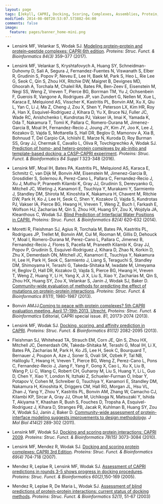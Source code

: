 ```yaml
---
layout: page 
tags: [Jekyll, CAPRI, Docking, Scoring, Complexes, Assemblies, Protein, Structure]
modified: 2014-08-08T20:53:07.573882-04:00
comments: false
image:
  feature: pages/banner_home-mini.png
---
```


* Lensink MF, Velankar S, Wodak SJ. [Modeling protein–protein and protein–peptide complexes: CAPRI 6th edition](http://dx.doi.org/doi:10.1002/prot.25215). _Proteins: Struc. Funct. &amp; Bioinformatics_ *84(3)* 359–377 (2017).

* Lensink MF, Velankar S, Kryshtafovych A, Huang SY, Schneidman-Duhovny D, Sali A, Segura J, Fernandez-Fuentes N, Viswanath S, Elber R, Grudinin S, Popov P, Neveu E, Lee H, Baek M, Park S, Heo L, Rie Lee G, Seok C, Qin S, Zhou HX, Ritchie DW, Maigret B, Devignes MD, Ghoorah A, Torchala M, Chaleil RA, Bates PA, Ben-Zeev E, Eisenstein M, Negi SS, Weng Z, Vreven T, Pierce BG, Borrman TM, Yu J, Ochsenbein F, Guerois R, Vangone A, Rodrigues JP, van Zundert G, Nellen M, Xue L, Karaca E, Melquiond AS, Visscher K, Kastritis PL, Bonvin AM, Xu X, Qiu L, Yan C, Li J, Ma Z, Cheng J, Zou X, Shen Y, Peterson LX, Kim HR, Roy A, Han X, Esquivel-Rodriguez J, Kihara D, Yu X, Bruce NJ, Fuller JC, Wade RC, Anishchenko I, Kundrotas PJ, Vakser IA, Imai K, Yamada K, Oda T, Nakamura T, Tomii K, Pallara C, Romero-Durana M, Jimenez-Garcia B, Moal IH, Fernandez-Recio J, Joung JY, Kim JY, Joo K, Lee J, Kozakov D, Vajda S, Mottarella S, Hall DR, Beglov D, Mamonov A, Xia B, Bohnuud T, Del Carpio CA, Ichiishi E, Marze N, Kuroda D, Roy Burman SS, Gray JJ, Chermak E, Cavallo L, Oliva R, Tovchigrechko A, Wodak SJ. [Prediction of homo- and hetero-protein complexes by ab-initio and template-based docking: a CASP-CAPRI experiment](http://dx.doi.org/doi:10.1002/prot.25007). _Proteins: Struc. Funct. &amp; Bioinformatics_ *84 Suppl 1* 323-348 (2016).

* Lensink MF, Moal IH, Bates PA, Kastritis PL, Melquiond AS, Karaca E, Schmitz C, van Dijk M, Bonvin AM, Eisenstein M, Jimenez-Garcia B, Grosdidier S, Solernou A, Perez-Cano L, Pallara C, Fernandez-Recio J, Xu J, Muthu P, Praneeth Kilambi K, Gray JJ, Grudinin S, Derevyanko G, Mitchell JC, Wieting J, Kanamori E, Tsuchiya Y, Murakami Y, Sarmiento J, Standley DM, Shirota M, Kinoshita K, Nakamura H, Chavent M, Ritchie DW, Park H, Ko J, Lee H, Seok C, Shen Y, Kozakov D, Vajda S, Kundrotas PJ, Vakser IA, Pierce BG, Hwang H, Vreven T, Weng Z, Buch I, Farkash E, Wolfson HJ, Zacharias M, Qin S, Zhou HX, Huang SY, Zou X, Wojdyla JA, Kleanthous C, Wodak SJ. [Blind Prediction of Interfacial Water Positions in CAPRI.](http://dx.doi.org/doi:10.1002/prot.24439) _Proteins: Struc. Funct. &amp; Bioinformatics_ *82(4)* 620-632 (2014).

* Moretti R, Fleishman SJ, Agius R, Torchala M, Bates PA, Kastritis PL, Rodrigues JP, Trellet M, Bonvin AM, Cui M, Rooman M, Gillis D, Dehouck Y, Moal I, Romero-Durana M, Perez-Cano L, Pallara C, Jimenez B, Fernandez-Recio J, Flores S, Pacella M, Praneeth Kilambi K, Gray JJ, Popov P, Grudinin S, Esquivel-Rodriguez J, Kihara D, Zhao N, Korkin D, Zhu X, Demerdash ON, Mitchell JC, Kanamori E, Tsuchiya Y, Nakamura H, Lee H, Park H, Seok C, Sarmiento J, Liang S, Teraguchi S, Standley DM, Shimoyama H, Terashi G, Takeda-Shitaka M, Iwadate M, Umeyama H, Beglov D, Hall DR, Kozakov D, Vajda S, Pierce BG, Hwang H, Vreven T, Weng Z, Huang Y, Li H, Yang X, Ji X, Liu S, Xiao Y, Zacharias M, Qin S, Zhou HX, Huang SY, Zou X, Velankar S, Janin J, Wodak SJ, Baker D. [Community-wide evaluation of methods for predicting the effect of mutations on protein-protein interactions](http://dx.doi.org/doi:10.1002/prot.24356). _Proteins: Struc. Funct. &amp; Bioinformatics_ *81(11)*, 1980-1987 (2013).

* Bonvin AMJJ.[Coming to peace with protein complexes? 5th CAPRI evaluation meeting, April 17-19th 2013, Utrecht.](http://dx.doi.org/doi:10.1002/prot.24431) _Proteins: Struc. Funct. &amp; Bioinformatics_ Editorial, CAPRI special issue. *81*, 20173-2074 (2013).

* Lensink MF, Wodak SJ. [Docking, scoring, and affinity prediction in CAPRI](http://dx.doi.org/doi:10.1002/prot.24428). _Proteins: Struc. Funct. &amp; Bioinformatics_  *81(12)* 2082-2095 (2013).

* Fleishman SJ, Whitehead TA, Strauch EM, Corn JE, Qin S, Zhou HX, Mitchell JC, Demerdash ON, Takeda-Shitaka M, Terashi G, Moal IH, Li X, Bates PA, Zacharias M, Park H, Ko JS, Lee H, Seok C, Bourquard T, Bernauer J, Poupon A, Aze J, Soner S, Ovali SK, Ozbek P, Tal NB, Haliloglu T, Hwang H, Vreven T, Pierce BG, Weng Z, Perez-Cano L, Pons C, Fernandez-Recio J, Jiang F, Yang F, Gong X, Cao L, Xu X, Liu B, Wang P, Li C, Wang C, Robert CH, Guharoy M, Liu S, Huang Y, Li L, Guo D, Chen Y, Xiao Y, London N, Itzhaki Z, Schueler-Furman O, Inbar Y, Potapov V, Cohen M, Schreiber G, Tsuchiya Y, Kanamori E, Standley DM, Nakamura H, Kinoshita K, Driggers CM, Hall RG, Morgan JL, Hsu VL, Zhan J, Yang Y, Zhou Y, Kastritis PL, Bonvin AM, Zhang W, Camacho CJ, Kilambi KP, Sircar A, Gray JJ, Ohue M, Uchikoga N, Matsuzaki Y, Ishida T, Akiyama Y, Khashan R, Bush S, Fouches D, Tropsha A, Esquivel-Rodriguez J, Kihara D, Stranges PB, Jacak R, Kuhlman B, Huang SY, Zou X, Wodak SJ, Janin J, Baker D. [Community-wide assessment of protein-interface modeling suggests improvements to design methodology](http://dx.doi.org/doi:10.1016/j.jmb.2011.09.031). _J Mol Biol_ *414(2)* 289-302 (2011).

* Lensink MF, Wodak SJ. [Docking and scoring protein interactions: CAPRI 2009](http://dx.doi.org/doi:10.1002/prot.22818). _Proteins: Struc. Funct. &amp; Bioinformatics_ *78(15)* 3073-3084 (2010).

* Lensink MF, Mendez R, Wodak SJ. [Docking and scoring protein complexes: CAPRI 3rd Edition](http://dx.doi.org/doi:10.1002/prot.21804). _Proteins: Struc. Funct. &amp; Bioinformatics_ *69(4)* 704-718 (2007).

* Mendez R, Leplae R, Lensink MF, Wodak SJ. [Assessment of CAPRI predictions in rounds 3-5 shows progress in docking procedures](http://dx.doi.org/doi:10.1002/prot.20551). _Proteins: Struc. Funct. &amp; Bioinformatics_ *60(2)*,150-169 (2005).

* Mendez R, Leplae R, De Maria L, Wodak SJ. [Assessment of blind predictions of protein-protein interactions: current status of docking methods](http://dx.doi.org/doi:10.1002/prot.10393). _Proteins: Struc. Funct. &amp; Bioinformatics_ *52(1)*, 51-67 (2003)

